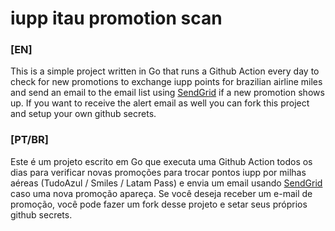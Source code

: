 # iupp itau promotion scan
### [EN]
This is a simple project written in Go that runs a Github Action every day to check for new promotions to exchange iupp points for brazilian airline miles and send an email to the email list using [SendGrid](https://sendgrid.com/) if a new promotion shows up.
If you want to receive the alert email as well you can fork this project and setup your own github secrets.
### [PT/BR]
Este é um projeto escrito em Go que executa uma Github Action todos os dias para verificar novas promoções para trocar pontos iupp por milhas aéreas (TudoAzul / Smiles / Latam Pass) e envia um email usando [SendGrid](https://sendgrid.com/) caso uma nova promoção apareça.
Se você deseja receber um e-mail de promoção, você pode fazer um fork desse projeto e setar seus próprios github secrets.
